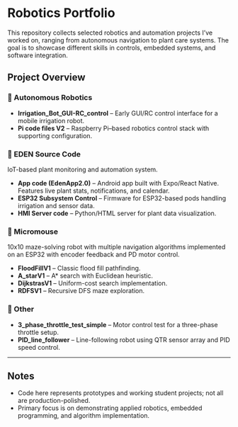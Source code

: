 # Robotics Portfolio

This repository collects selected robotics and automation projects I’ve worked on, ranging from autonomous navigation to plant care systems. The goal is to showcase different skills in controls, embedded systems, and software integration.

## Project Overview

### 🔹 Autonomous Robotics
- **Irrigation_Bot_GUI-RC_control** – Early GUI/RC control interface for a mobile irrigation robot.  
- **Pi code files V2** – Raspberry Pi–based robotics control stack with supporting configuration.

### 🔹 EDEN Source Code
IoT-based plant monitoring and automation system.  
- **App code (EdenApp2.0)** – Android app built with Expo/React Native. Features live plant stats, notifications, and calendar.  
- **ESP32 Subsystem Control** – Firmware for ESP32-based pods handling irrigation and sensor data.  
- **HMI Server code** – Python/HTML server for plant data visualization.  

### 🔹 Micromouse
10x10 maze-solving robot with multiple navigation algorithms implemented on an ESP32 with encoder feedback and PD motor control.  
- **FloodFillV1** – Classic flood fill pathfinding.  
- **A_starV1** – A* search with Euclidean heuristic.  
- **DijkstrasV1** – Uniform-cost search implementation.  
- **RDFSV1** – Recursive DFS maze exploration.  

### 🔹 Other
- **3_phase_throttle_test_simple** – Motor control test for a three-phase throttle setup.  
- **PID_line_follower** – Line-following robot using QTR sensor array and PID speed control.  

---

## Notes
- Code here represents prototypes and working student projects; not all are production-polished.  
- Primary focus is on demonstrating applied robotics, embedded programming, and algorithm implementation.  
